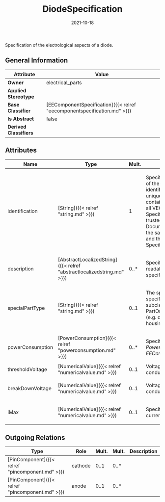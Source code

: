 ﻿---
title: DiodeSpecification
toc: false
type: specs
date: "2021-10-18"
draft: false
specification: VEC
version: 1.2.1
documentType: "Recommendation"
elementType: Class
classes:
  - DiodeSpecification
menu_name: vec-1.2.1
---
<p> Specification of the electrological aspects of a diode.      </p>

## General Information

| Attribute               | Value |
|-------------------------|-------|
| **Owner**               | electrical_parts |
| **Applied Stereotype**  |   |
| **Base Classifier**     | [EEComponentSpecification]({{< relref "eecomponentspecification.md" >}})<br/>  |
| **Is Abstract**         | false |
| **Derived Classifiers** |   |

## Attributes
|  Name  |  Type  |  Mult.  |  Description  |  Owning Classifier  |
|--------|--------|---------|---------------|--------------|
|identification | [String]({{< relref "string.md" >}}) | 1 | <p> Specifies a unique identification of the specification. The identification is guaranteed to be unique within the document containing the specification. For all VEC-documents a Specification-instance can be trusted to be identical if the DocumentVersion-instance is the same (see DocumentVersion) and the identification of the Specification is the same.      </p> | [Specification]({{< relref "specification.md" >}}) |
|description | [AbstractLocalizedString]({{< relref "abstractlocalizedstring.md" >}}) | 0..* | <p> Specifies additional, human readable information about the specification.      </p> | [Specification]({{< relref "specification.md" >}}) |
|specialPartType | [String]({{< relref "string.md" >}}) | 0..1 | <p>The specialPartType allows the specification of subclassifications for a PartOrUsageRelatedSpecification (e.g. different types of connector housings).  </p> | [PartOrUsageRelatedSpecification]({{< relref "partorusagerelatedspecification.md" >}}) |
|powerConsumption | [PowerConsumption]({{< relref "powerconsumption.md" >}}) | 0..* | <p> Specifies the <i>PowerConsumptions</i> of this <i>EEComponentSpecification.</i>      </p> | [EEComponentSpecification]({{< relref "eecomponentspecification.md" >}}) |
|thresholdVoltage | [NumericalValue]({{< relref "numericalvalue.md" >}}) | 0..1 | Voltage at which the diode starts conducting in forward direction. | [DiodeSpecification]({{< relref "diodespecification.md" >}}) |
|breakDownVoltage | [NumericalValue]({{< relref "numericalvalue.md" >}}) | 0..1 | <p> Voltage at which the diode starts conducting in reverse direction.      </p> | [DiodeSpecification]({{< relref "diodespecification.md" >}}) |
|iMax | [NumericalValue]({{< relref "numericalvalue.md" >}}) | 0..1 | <p> Specifies the maximum electric current tolerated by the diode.      </p> | [DiodeSpecification]({{< relref "diodespecification.md" >}}) |

## Outgoing Relations
|    Type  |   Role   |   Mult.   |   Mult.   |   Description   |
|----------|----------|-----------|-----------|-----------------|
| [PinComponent]({{< relref "pincomponent.md" >}}) | cathode | 0..1 | 0..* |  |
| [PinComponent]({{< relref "pincomponent.md" >}}) | anode | 0..1 | 0..* |  |
